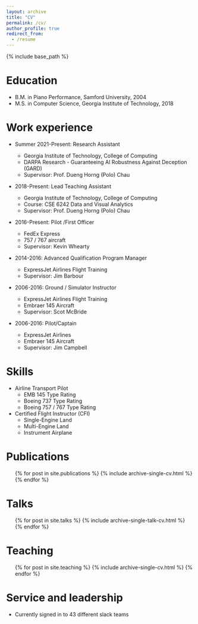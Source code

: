 ```yaml
---
layout: archive
title: "CV"
permalink: /cv/
author_profile: true
redirect_from:
  - /resume
---
```


{% include base_path %}

Education
======
* B.M. in Piano Performance, Samford University, 2004
* M.S. in Computer Science, Georgia Institute of Technology, 2018

Work experience
======
* Summer 2021-Present: Research Assistant
  * Georgia Institute of Technology, College of Computing
  * DARPA Research - Guaranteeing AI Robustness Against Deception (GARD)
  * Supervisor: Prof. Dueng Horng (Polo) Chau

* 2018-Present: Lead Teaching Assistant
  * Georgia Institute of Technology, College of Computing
  * Course: CSE 6242 Data and Visual Analytics
  * Supervisor: Prof. Dueng Horng (Polo) Chau

* 2016-Present: Pilot /First Officer
  * FedEx Express
  * 757 / 767 aircraft
  * Supervisor: Kevin Whearty

* 2014-2016: Advanced Qualification Program Manager
  * ExpressJet Airlines Flight Training
  * Supervisor: Jim Barbour

* 2006-2016: Ground / Simulator Instructor
  * ExpressJet Airlines Flight Training
  * Embraer 145 Aircraft
  * Supervisor: Scot McBride

* 2006-2016: Pilot/Captain
  * ExpressJet Airlines
  * Embraer 145 Aircraft
  * Supervisor: Jim Campbell

Skills
======
* Airline Transport Pilot
  * EMB 145 Type Rating
  * Boeing 737 Type Rating
  * Boeing 757 / 767 Type Rating  
* Certified Flight Instructor (CFI)
  * Single-Engine Land
  * Multi-Engine Land
  * Instrument Airplane

Publications
======
  <ul>{% for post in site.publications %}
    {% include archive-single-cv.html %}
  {% endfor %}</ul>
  
Talks
======
  <ul>{% for post in site.talks %}
    {% include archive-single-talk-cv.html %}
  {% endfor %}</ul>
  
Teaching
======
  <ul>{% for post in site.teaching %}
    {% include archive-single-cv.html %}
  {% endfor %}</ul>
  
Service and leadership
======
* Currently signed in to 43 different slack teams
